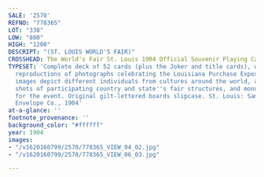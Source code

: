 ```yaml
---
SALE: '2570'
REFNO: "778365"
LOT: "338"
LOW: "800"
HIGH: "1200"
DESCRIPT: "(ST. LOUIS WORLD'S FAIR)"
CROSSHEAD: The World's Fair St. Louis 1904 Official Souvenir Playing Cards.
TYPESET: 'Complete deck of 52 cards (plus the Joker and title cards), with vignetted
  reproductions of photographs celebrating the Louisiana Purchase Exposition. The
  images depict different individuals from cultures around the world, architectural
  shots of participating country and state''s fair structures, and monuments erected
  for the event. Original gilt-lettered boards slipcase. St. Louis: Samuel Cupples
  Envelope Co., 1904'
at-a-glance: ''
footnote_provenance: ''
background_color: "#ffffff"
year: 1904
images:
- "/v1620160799/2570/778365_VIEW_04_02.jpg"
- "/v1620160799/2570/778365_VIEW_06_03.jpg"

---
```

